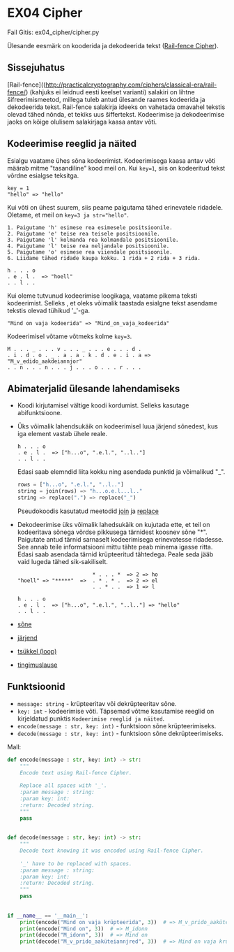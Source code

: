 EX04 Cipher
===
Fail Gitis: ex04_cipher/cipher.py

Ülesande eesmärk on kooderida ja dekodeerida tekst ([Rail-fence Cipher](http://practicalcryptography.com/ciphers/classical-era/rail-fence/)).

Sissejuhatus
---
[Rail-fence]((http://practicalcryptography.com/ciphers/classical-era/rail-fence/) (kahjuks ei leidnud eesti keelset varianti) salakiri on lihtne šifreerimismeetod, millega tuleb antud ülesande raames kodeerida ja dekodeerida tekst.
Rail-fence salakirja ideeks on vahetada omavahel tekstis olevad tähed nõnda, et tekiks uus šiffertekst. Kodeerimise ja dekodeerimise jaoks on kõige olulisem salakirjaga kaasa antav võti.

Kodeerimise reeglid ja näited
---
Esialgu vaatame ühes sõna kodeerimist. Kodeerimisega kaasa antav võti määrab mitme "tasandiline" kood meil on. Kui `key=1`, siis on kodeeritud tekst võrdne esialgse teksitga.
```
key = 1
"hello" => "hello"
```
Kui võti on ühest suurem, siis peame paigutama tähed erinevatele ridadele. Oletame, et meil on `key=3 ja str="hello"`.

    1. Paigutame 'h' esimese rea esimesele positsioonile.
    2. Paigutame 'e' teise rea teisele positsioonile.
    3. Paigutame 'l' kolmanda rea kolmandale positsioonile.
    4. Paigutame 'l' teise rea neljandale positsioonile.
    5. Paigutame 'o' esimese rea viiendale positsioonile.
    6. Liidame tähed ridade kaupa kokku. 1 rida + 2 rida + 3 rida.
    
```
h . . . o
. e . l .  => "hoell"
. . l . .
```
Kui oleme tutvunud kodeerimise loogikaga, vaatame pikema teksti kodeerimist. Selleks , et oleks võimalik taastada esialgne tekst asendame tekstis olevad tühikud '_'-ga.
```
"Mind on vaja kodeerida" => "Mind_on_vaja_kodeerida" 
```
Kodeerimisel võtame võtmeks kolme `key=3`.
```
M . . . _ . . . v . . . _ . . . e . . . d .
. i . d . o . _ . a . a . k . d . e . i . a => "M_v_edido_aakdeiannjor"
. . n . . . n . . . j . . . o . . . r . . .
```

Abimaterjalid ülesande lahendamiseks
------------------------------------
- Koodi kirjutamisel vältige koodi kordumist. Selleks kasutage abifunktsioone.
- Üks võimalik lahendsukäik on kodeerimisel luua järjend sõnedest, kus iga element vastab ühele reale.
    ```
    h . . . o
    . e . l .  => ["h...o", ".e.l.", "..l.."]
    . . l . .
    ```
    Edasi saab elemndid liita kokku ning asendada punktid ja võimalikud "_".
    ```python
    rows = ["h...o", ".e.l.", "..l.."]
    string = join(rows) => "h...o.e.l...l.."
    string => replace(".") => replace("_")
    ```
    Pseudokoodis kasutatud meetodid [join](https://www.geeksforgeeks.org/join-function-python/) ja [replace](https://www.geeksforgeeks.org/python-string-replace/)
- Dekodeerimise üks võimalik lahedsukäik on kujutada ette, et teil on kodeeritava sõnega võrdse pikkusega tärnidest koosnev sõne "*".
Paigutate antud tärnid sarnaselt kodeerimisega erinevatesse ridadesse. See annab teile informatsiooni mittu tähte peab minema igasse ritta.
Edasi saab asendada tärnid krüpteeritud tähtedega. Peale seda jääb vaid lugeda tähed sik-sakiliselt.

    ```
                            * . . . *  => 2 => ho
    "hoell" => "*****"  =>  . * . * .  => 2 => el
                            . . * . .  => 1 => l
    
    h . . . o
    . e . l .  => ["h...o", ".e.l.", "..l.."] => "hello"
    . . l . .
    ```
- [sõne](https://ained.ttu.ee/pydoc/string.html)
- [järjend](https://ained.ttu.ee/pydoc/list.html>)
- [tsükkel (loop)](https://ained.ttu.ee/pydoc/loop.html)
- [tingimuslause](https://ained.ttu.ee/pydoc/if_statements.html)

Funktsioonid
---
- `message: string` - krüpteeritav või dekrüpteeritav sõne.
- `key: int` - kodeerimise võti. Täpsemad võtme kasutamise reeglid on kirjeldatud punktis `Kodeerimise reeglid ja näited`.
- `encode(message : str, key: int)` - funktsioon sõne krüpteerimiseks.
- `decode(message : str, key: int)` - funktsioon sõne dekrüpteerimiseks.


Mall:

```python
def encode(message : str, key: int) -> str:
    """
    Encode text using Rail-fence Cipher.
    
    Replace all spaces with '_'.
    :param message : string:
    :param key: int:
    :return: Decoded string.
    """
    pass
    
    
def decode(message : str, key: int) -> str:
    """
    Decode text knowing it was encoded using Rail-fence Cipher.
    
    '_' have to be replaced with spaces.
    :param message : string:
    :param key: int:
    :return: Decoded string.
    """
    pass 
    
    
if __name__ == '__main__':
    print(encode("Mind on vaja krüpteerida", 3))  # => M_v_prido_aaküteiannjred
    print(encode("Mind on", 3))  # => M_idonn
    print(decode("M_idonn", 3))  # => Mind on
    print(decode("M_v_prido_aaküteiannjred", 3))  # => Mind on vaja krüpteerida
```